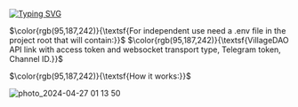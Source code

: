 [![Typing SVG](https://readme-typing-svg.herokuapp.com?color=%2336BCF7&lines=VillageDAO+Notification)](https://git.io/typing-svg)

$\color{rgb(95,187,242)}{\textsf{For independent use need a .env file in the project root that will contain:}}$
$\color{rgb(95,187,242)}{\textsf{VillageDAO API link with access token and websocket transport type, Telegram token, Channel ID.}}$


$\color{rgb(95,187,242)}{\textsf{How it works:}}$

![photo_2024-04-27 01 13 50](https://github.com/snwlprdgthb/VillageNotificationBot/assets/37382958/e832d043-670d-4b5b-9722-2f45f1662c4f)
